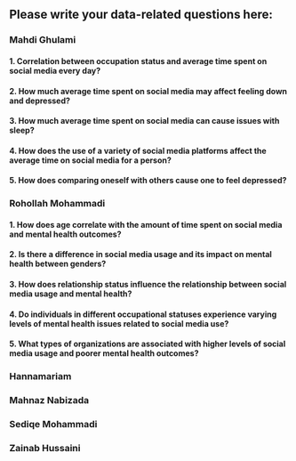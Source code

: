 ## Please write your data-related questions here:

### Mahdi Ghulami

#### 1. Correlation between occupation status and average time spent on social media every day?
#### 2. How much average time spent on social media may affect feeling down and depressed?
#### 3. How much average time spent on social media can cause issues with sleep?
#### 4. How does the use of a variety of social media platforms affect the average time on social media for a person?
#### 5. How does comparing oneself with others cause one to feel depressed?


### Rohollah Mohammadi

#### 1. How does age correlate with the amount of time spent on social media and mental health outcomes?
#### 2. Is there a difference in social media usage and its impact on mental health between genders?
#### 3. How does relationship status influence the relationship between social media usage and mental health?
#### 4. Do individuals in different occupational statuses experience varying levels of mental health issues related to social media use?
#### 5. What types of organizations are associated with higher levels of social media usage and poorer mental health outcomes?


### Hannamariam


### Mahnaz Nabizada


### Sediqe Mohammadi


### Zainab Hussaini


